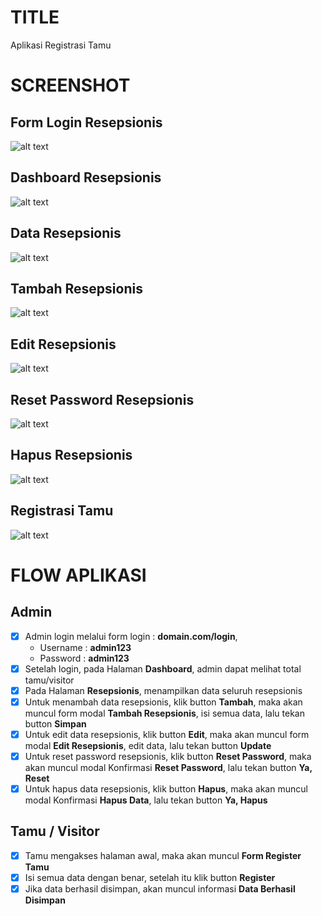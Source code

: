 # TITLE
Aplikasi Registrasi Tamu

# SCREENSHOT
## Form Login Resepsionis
![alt text](https://github.com/ariefsetiadi/registrasi_tamu/blob/main/img_doc/login.PNG?raw=true)

## Dashboard Resepsionis
![alt text](https://github.com/ariefsetiadi/registrasi_tamu/blob/main/img_doc/dashboard.PNG?raw=true)

## Data Resepsionis
![alt text](https://github.com/ariefsetiadi/registrasi_tamu/blob/main/img_doc/data.PNG?raw=true)

## Tambah Resepsionis
![alt text](https://github.com/ariefsetiadi/registrasi_tamu/blob/main/img_doc/add.PNG?raw=true)

## Edit Resepsionis
![alt text](https://github.com/ariefsetiadi/registrasi_tamu/blob/main/img_doc/edit.PNG?raw=true)

## Reset Password Resepsionis
![alt text](https://github.com/ariefsetiadi/registrasi_tamu/blob/main/img_doc/reset.PNG?raw=true)

## Hapus Resepsionis
![alt text](https://github.com/ariefsetiadi/registrasi_tamu/blob/main/img_doc/delete.PNG?raw=true)

## Registrasi Tamu
![alt text](https://github.com/ariefsetiadi/registrasi_tamu/blob/main/img_doc/regist.PNG?raw=true)


# FLOW APLIKASI

## Admin
-   [x] Admin login melalui form login : **domain.com/login**,
    -   Username    :   **admin123**
    -   Password    :   **admin123**
-   [x] Setelah login, pada Halaman **Dashboard**, admin dapat melihat total tamu/visitor
-   [x] Pada Halaman **Resepsionis**, menampilkan data seluruh resepsionis
-   [x] Untuk menambah data resepsionis, klik button **Tambah**, maka akan muncul form modal **Tambah Resepsionis**, isi semua data, lalu tekan button **Simpan**
-   [x] Untuk edit data resepsionis, klik button **Edit**, maka akan muncul form modal **Edit Resepsionis**, edit data, lalu tekan button **Update**
-   [x] Untuk reset password resepsionis, klik button **Reset Password**, maka akan muncul modal Konfirmasi **Reset Password**, lalu tekan button **Ya, Reset**
-   [x] Untuk hapus data resepsionis, klik button **Hapus**, maka akan muncul modal Konfirmasi **Hapus Data**, lalu tekan button **Ya, Hapus**

## Tamu / Visitor
-   [x] Tamu mengakses halaman awal, maka akan muncul **Form Register Tamu**
-   [x] Isi semua data dengan benar, setelah itu klik button **Register**
-   [x] Jika data berhasil disimpan, akan muncul informasi **Data Berhasil Disimpan**
